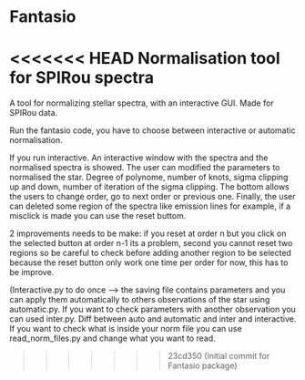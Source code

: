 # Fantasio
<<<<<<< HEAD
Normalisation tool for SPIRou spectra
=======
A tool for normalizing stellar spectra, with an interactive GUI. Made for SPIRou data.

Run the fantasio code, you have to choose between interactive or automatic normalisation.

If you run interactive. An interactive window with the spectra and the normalised spectra is showed. The user can modified the parameters to normalised the star. Degree of polynome, number of knots, sigma clipping up and down, number of iteration of the sigma clipping. The bottom allows the users to change order, go to next order or previous one. Finally, the user can deleted some region of the spectra like emission lines for example, if a misclick is made you can use the reset buttom.

2 improvements needs to be make: if you reset at order n but you click on the selected button at order n-1 its a problem, second you cannot reset two regions so be careful to check before adding another region to be selected because the reset button only work one time per order for now, this has to be improve.

(Interactive.py to do once --> the saving file contains parameters and you can apply them automatically to others observations of the star using automatic.py. If you want to check parameters with another observation you can used inter.py. Diff between auto and automatic and inter and interactive. If you want to check what is inside your norm file you can use read_norm_files.py and change what you want to read.

>>>>>>> 23cd350 (Initial commit for Fantasio package)

